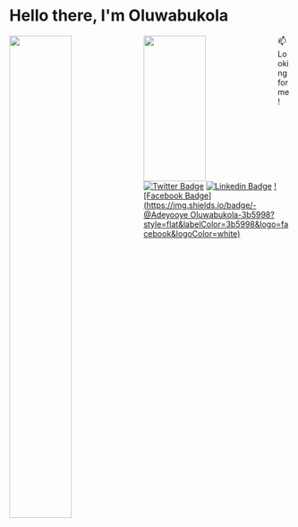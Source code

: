 # Hello there, I'm Oluwabukola
<img align="left" width="47%" src="https://github-readme-stats.vercel.app/api?username=Bukkiee20&theme=nightowl&show_icons=true" />
<img align="left" width="47%" height="260vh" src="https://github-readme-stats.vercel.app/api/top-langs/?username=Bukkiee20&theme=nightowl&show_icons=true" />

:mailbox: Looking for me!

[![Twitter Badge](https://img.shields.io/badge/-@AdeyooyeB-1ca0f1?style=flat&labelColor=1ca0f1&logo=twitter&logoColor=white)](https://twitter.com/eni4sure) [![Linkedin Badge](https://img.shields.io/badge/-Oluwabukola_Adeyooye-0e76a8?style=flat&labelColor=0e76a8&logo=linkedin&logoColor=white)](https://www.linkedin.com/in/oluwabukola-adeyooye-761a54204/)  [![Facebook Badge](https://img.shields.io/badge/-@Adeyooye Oluwabukola-3b5998?style=flat&labelColor=3b5998&logo=facebook&logoColor=white)](https://facebook.com/adeyooye.victoria)
